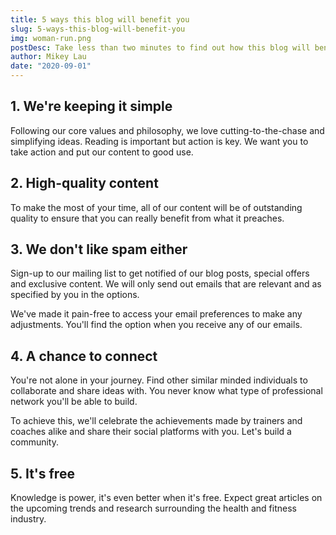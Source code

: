 ```yaml
---
title: 5 ways this blog will benefit you
slug: 5-ways-this-blog-will-benefit-you
img: woman-run.png
postDesc: Take less than two minutes to find out how this blog will benefit you greatly.
author: Mikey Lau
date: "2020-09-01"
---
```


## 1. We're keeping it simple

Following our core values and philosophy, we love cutting-to-the-chase and simplifying ideas. Reading is important but action is key. We want you to take action and put our content to good use.

## 2. High-quality content

To make the most of your time, all of our content will be of outstanding quality to ensure that you can really benefit from what it preaches.

## 3. We don't like spam either

Sign-up to our mailing list to get notified of our blog posts, special offers and exclusive content. We will only send out emails that are relevant and as specified by you in the options.

We've made it pain-free to access your email preferences to make any adjustments. You'll find the option when you receive any of our emails.

## 4. A chance to connect

You're not alone in your journey. Find other similar minded individuals to collaborate and share ideas with. You never know what type of professional network you'll be able to build.

To achieve this, we'll celebrate the achievements made by trainers and coaches alike and share their social platforms with you. Let's build a community.

## 5. It's free

Knowledge is power, it's even better when it's free. Expect great articles on the upcoming trends and research surrounding the health and fitness industry.
